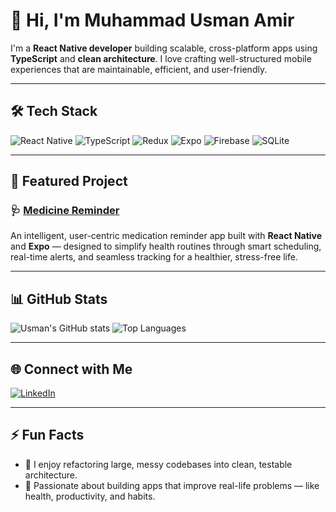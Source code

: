 # 👋 Hi, I'm Muhammad Usman Amir

I'm a **React Native developer** building scalable, cross-platform apps using **TypeScript** and **clean architecture**. I love crafting well-structured mobile experiences that are maintainable, efficient, and user-friendly.

---

## 🛠 Tech Stack

![React Native](https://img.shields.io/badge/React_Native-20232A?style=for-the-badge&logo=react)
![TypeScript](https://img.shields.io/badge/TypeScript-007ACC?style=for-the-badge&logo=typescript)
![Redux](https://img.shields.io/badge/Redux-593D88?style=for-the-badge&logo=redux)
![Expo](https://img.shields.io/badge/Expo-000020?style=for-the-badge&logo=expo)
![Firebase](https://img.shields.io/badge/Firebase-FFCA28?style=for-the-badge&logo=firebase)
![SQLite](https://img.shields.io/badge/SQLite-003B57?style=for-the-badge&logo=sqlite)

---

## 🚀 Featured Project

### 🩺 [Medicine Reminder](https://github.com/usman-amir8/Medicine-Reminder)

An intelligent, user-centric medication reminder app built with **React Native** and **Expo** — designed to simplify health routines through smart scheduling, real-time alerts, and seamless tracking for a healthier, stress-free life.

---

## 📊 GitHub Stats

![Usman's GitHub stats](https://github-readme-stats.vercel.app/api?username=usman-amir8&show_icons=true&theme=radical)
![Top Languages](https://github-readme-stats.vercel.app/api/top-langs/?username=usman-amir8&layout=compact&theme=radical)

---

## 🌐 Connect with Me

[![LinkedIn](https://img.shields.io/badge/LinkedIn-blue?style=flat-square&logo=linkedin)](http://www.linkedin.com/in/usman-amir-dev)

---

## ⚡ Fun Facts

- 🧠 I enjoy refactoring large, messy codebases into clean, testable architecture.
- 🧪 Passionate about building apps that improve real-life problems — like health, productivity, and habits.

